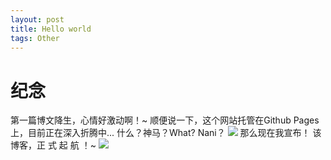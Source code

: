 ```yaml
---
layout: post
title: Hello world
tags: Other
---
```

# 纪念
第一篇博文降生，心情好激动啊！~
顺便说一下，这个网站托管在Github Pages上，目前正在深入折腾中...
什么？神马？What? Nani？ 
![](/img/2015-7-17-hello/1)
那么现在我宣布！
该博客，正 式 起 航 ！~
![](/img/2015-7-17-hello/2)